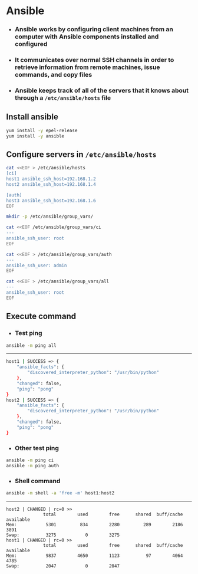 # Ansible
- ### Ansible works by configuring client machines from an computer with Ansible components installed and configured
- ### It communicates over normal SSH channels in order to retrieve information from remote machines, issue commands, and copy files
- ### Ansible keeps track of all of the servers that it knows about through a `/etc/ansible/hosts` file

## Install ansible
```bash
yum install -y epel-release
yum install -y ansible
```

## Configure servers in `/etc/ansible/hosts`
```bash
cat <<EOF > /etc/ansible/hosts
[ci]
host1 ansible_ssh_host=192.168.1.2
host2 ansible_ssh_host=192.168.1.4

[auth]
host3 ansible_ssh_host=192.168.1.6
EOF

mkdir -p /etc/ansible/group_vars/

cat <<EOF /etc/ansible/group_vars/ci
---
ansible_ssh_user: root
EOF

cat <<EOF > /etc/ansible/group_vars/auth
---
ansible_ssh_user: admin
EOF

cat <<EOF > /etc/ansible/group_vars/all
---
ansible_ssh_user: root
EOF
```

## Execute command
- ### Test ping
```bash
ansible -m ping all
```
---
```bash
host1 | SUCCESS => {
    "ansible_facts": {
        "discovered_interpreter_python": "/usr/bin/python"
    }, 
    "changed": false, 
    "ping": "pong"
}
host2 | SUCCESS => {
    "ansible_facts": {
        "discovered_interpreter_python": "/usr/bin/python"
    }, 
    "changed": false, 
    "ping": "pong"
}
```
- ### Other test ping
```bash
ansible -m ping ci
ansible -m ping auth
```

- ### Shell command
```bash
ansible -m shell -a 'free -m' host1:host2
```
---
```text
host2 | CHANGED | rc=0 >>
              total        used        free      shared  buff/cache   available
Mem:           5301         834        2280         289        2186        3891
Swap:          3275           0        3275
host1 | CHANGED | rc=0 >>
              total        used        free      shared  buff/cache   available
Mem:           9837        4650        1123          97        4064        4785
Swap:          2047           0        2047
```
